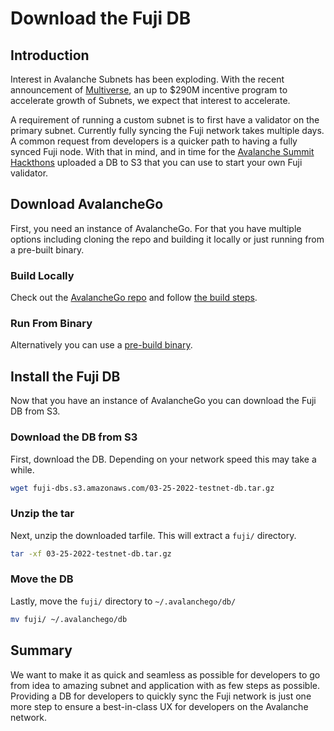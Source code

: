 # Download the Fuji DB

## Introduction

Interest in Avalanche Subnets has been exploding. With the recent announcement of [Multiverse](https://medium.com/avalancheavax/avalanche-foundation-launches-multiverse-an-up-to-290m-incentive-program-to-accelerate-growth-of-c815ac5692c7), an up to $290M incentive program to accelerate growth of Subnets, we expect that interest to accelerate.

A requirement of running a custom subnet is to first have a validator on the primary subnet.  Currently fully syncing the Fuji network takes multiple days. A common request from developers is a quicker path to having a fully synced Fuji node. With that in mind, and in time for the [Avalanche Summit Hackthons](https://www.avalanchesummit.com) uploaded a DB to S3 that you can use to start your own Fuji validator.

## Download AvalancheGo

First, you need an instance of AvalancheGo. For that you have multiple options including cloning the repo and building it locally or just running from a pre-built binary.

### Build Locally

Check out the [AvalancheGo repo](https://github.com/ava-labs/avalanchego) and follow [the build steps](https://github.com/ava-labs/avalanchego#native-install).

### Run From Binary

Alternatively you can use a [pre-build binary](https://github.com/ava-labs/avalanchego/releases).

## Install the Fuji DB

Now that you have an instance of AvalancheGo you can download the Fuji DB from S3.

### Download the DB from S3

First, download the DB. Depending on your network speed this may take a while.

```zsh
wget fuji-dbs.s3.amazonaws.com/03-25-2022-testnet-db.tar.gz 
```

### Unzip the tar

Next, unzip the downloaded tarfile. This will extract a `fuji/` directory.

```zsh
tar -xf 03-25-2022-testnet-db.tar.gz
```

### Move the DB

Lastly, move the `fuji/` directory to `~/.avalanchego/db/`

```zsh
mv fuji/ ~/.avalanchego/db
```

## Summary

We want to make it as quick and seamless as possible for developers to go from idea to amazing subnet and application with as few steps as possible. Providing a DB for developers to quickly sync the Fuji network is just one more step to ensure a best-in-class UX for developers on the Avalanche network.